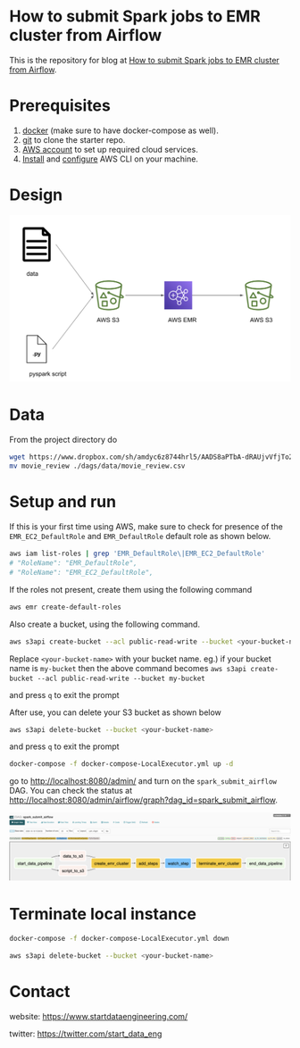 # How to submit Spark jobs to EMR cluster from Airflow

This is the repository for blog at [How to submit Spark jobs to EMR cluster from Airflow](http://startdataengineering.com/post/how-to-submit-spark-jobs-to-emr-cluster-from-airflow).

# Prerequisites

1. [docker](https://docs.docker.com/get-docker/) (make sure to have docker-compose as well).
2. [git](https://git-scm.com/book/en/v2/Getting-Started-Installing-Git) to clone the starter repo.
3. [AWS account](https://aws.amazon.com/) to set up required cloud services.
4. [Install](https://docs.aws.amazon.com/cli/latest/userguide/install-cliv2.html) and [configure](https://docs.aws.amazon.com/cli/latest/userguide/cli-configure-quickstart.html#cli-configure-quickstart-config) AWS CLI on your machine.

# Design

![DAG Design](assets/images/spark_submit_design.png)

# Data

From the project directory do

```bash
wget https://www.dropbox.com/sh/amdyc6z8744hrl5/AADS8aPTbA-dRAUjvVfjTo2qa/movie_review
mv movie_review ./dags/data/movie_review.csv
```

# Setup and run

If this is your first time using AWS, make sure to check for presence of the `EMR_EC2_DefaultRole` and `EMR_DefaultRole` default role as shown below.

```bash
aws iam list-roles | grep 'EMR_DefaultRole\|EMR_EC2_DefaultRole'
# "RoleName": "EMR_DefaultRole",
# "RoleName": "EMR_EC2_DefaultRole",
```

If the roles not present, create them using the following command

```bash
aws emr create-default-roles
```

Also create a bucket, using the following command.

```bash
aws s3api create-bucket --acl public-read-write --bucket <your-bucket-name>
```

Replace `<your-bucket-name>` with your bucket name. eg.) if your bucket name is `my-bucket` then the above command becomes `aws s3api create-bucket --acl public-read-write --bucket my-bucket`

and press `q` to exit the prompt

After use, you can delete your S3 bucket as shown below

```bash
aws s3api delete-bucket --bucket <your-bucket-name>
```

and press `q` to exit the prompt

```bash
docker-compose -f docker-compose-LocalExecutor.yml up -d
```

go to [http://localhost:8080/admin/](http://localhost:8080/admin/) and turn on the `spark_submit_airflow` DAG. You can check the status at [http://localhost:8080/admin/airflow/graph?dag_id=spark_submit_airflow](http://localhost:8080/admin/airflow/graph?dag_id=spark_submit_airflow). 

![DAG](assets/images/spark_submit_dag.png)

# Terminate local instance

```bash
docker-compose -f docker-compose-LocalExecutor.yml down
```

```bash
aws s3api delete-bucket --bucket <your-bucket-name>
```

# Contact

website: https://www.startdataengineering.com/

twitter: https://twitter.com/start_data_eng
